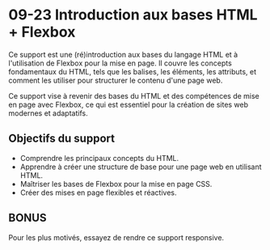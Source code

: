 # 09-23 Introduction aux bases HTML + Flexbox

Ce support est une (ré)introduction aux bases du langage HTML et à l'utilisation de Flexbox pour la mise en page. Il couvre les concepts fondamentaux du HTML, tels que les balises, les éléments, les attributs, et comment les utiliser pour structurer le contenu d'une page web. 

Ce support vise à revenir des bases du HTML et des compétences de mise en page avec Flexbox, ce qui est essentiel pour la création de sites web modernes et adaptatifs.

## Objectifs du support

- Comprendre les principaux concepts du HTML.
- Apprendre à créer une structure de base pour une page web en utilisant HTML.
- Maîtriser les bases de Flexbox pour la mise en page CSS.
- Créer des mises en page flexibles et réactives.

## BONUS

Pour les plus motivés, essayez de rendre ce support responsive.
